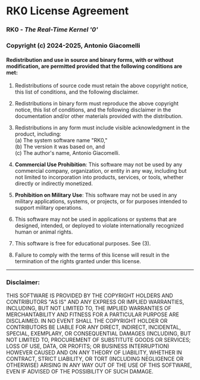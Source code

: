 # RK0 License Agreement

### RK0 - _The Real-Time Kernel '0'_ 
### Copyright (c) 2024-2025, Antonio Giacomelli  

#### Redistribution and use in source and binary forms, with or without modification, are permitted provided that the following conditions are met:

1. Redistributions of source code must retain the above copyright notice, this list of conditions, and the following disclaimer.

2. Redistributions in binary form must reproduce the above copyright notice, this list of conditions, and the following disclaimer in the documentation and/or other materials provided with the distribution.

3. Redistributions in any form must include visible acknowledgment in the product, including:  
   (a) The system software name "RK0,"  
   (b) The version it was based on, and  
   (c) The author's name, Antonio Giacomelli.

4. **Commercial Use Prohibition**: This software may not be used by any commercial company, organization, or entity in any way, including but not limited to incorporation into products, services, or tools, whether directly or indirectly monetized.

5. **Prohibition on Military Use**: This software may not be used in any military applications, systems, or projects, or for purposes intended to support military operations.

6. This software may not be used in applications or systems that are designed, intended, or deployed to violate internationally recognized human or animal rights.

7. This software is free for educational purposes. See (3).

8. Failure to comply with the terms of this license will result in the termination of the rights granted under this license.

---

### Disclaimer:

THIS SOFTWARE IS PROVIDED BY THE COPYRIGHT HOLDERS AND CONTRIBUTORS "AS IS"
AND ANY EXPRESS OR IMPLIED WARRANTIES, INCLUDING, BUT NOT LIMITED TO, THE
IMPLIED WARRANTIES OF MERCHANTABILITY AND FITNESS FOR A PARTICULAR PURPOSE ARE DISCLAIMED. IN NO EVENT SHALL THE COPYRIGHT HOLDER OR CONTRIBUTORS BE LIABLE FOR ANY DIRECT, INDIRECT, INCIDENTAL, SPECIAL, EXEMPLARY, OR CONSEQUENTIAL DAMAGES (INCLUDING, BUT NOT LIMITED TO, PROCUREMENT OF SUBSTITUTE GOODS OR SERVICES; LOSS OF USE, DATA, OR PROFITS; OR BUSINESS INTERRUPTION) HOWEVER CAUSED AND ON ANY THEORY OF LIABILITY, WHETHER IN CONTRACT, STRICT LIABILITY, OR TORT (INCLUDING NEGLIGENCE OR OTHERWISE) ARISING IN ANY WAY OUT OF THE USE OF THIS SOFTWARE, EVEN IF ADVISED OF THE POSSIBILITY OF SUCH DAMAGE.
